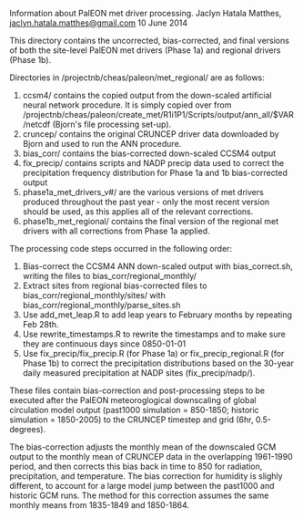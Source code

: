 Information about PalEON met driver processing.
Jaclyn Hatala Matthes, jaclyn.hatala.matthes@gmail.com
10 June 2014

This directory contains the uncorrected, bias-corrected, and final versions of both the site-level PalEON 
met drivers (Phase 1a) and regional drivers (Phase 1b). 

Directories in /projectnb/cheas/paleon/met_regional/ are as follows:
1. ccsm4/ contains the copied output from the down-scaled artificial neural network procedure. 
It is simply copied over from /projectnb/cheas/paleon/create_met/R1i1P1/Scripts/output/ann_all/$VAR/netcdf 
(Bjorn's file processing set-up).
2. cruncep/ contains the original CRUNCEP driver data downloaded by Bjorn and used to run the ANN procedure.
3. bias_corr/ contains the bias-corrected down-scaled CCSM4 output 
4. fix_precip/ contains scripts and NADP precip data used to correct the precipitation frequency distribution 
for Phase 1a and 1b bias-corrected output
5. phase1a_met_drivers_v#/ are the various versions of met drivers produced throughout the past year - only 
the most recent version should be used, as this applies all of the relevant corrections.
6. phase1b_met_regional/ contains the final version of the regional met drivers with all corrections from 
Phase 1a applied.

The processing code steps occurred in the following order:

1. Bias-correct the CCSM4 ANN down-scaled output with bias_correct.sh, writing the files to bias_corr/regional_monthly/
2. Extract sites from regional bias-corrected files to bias_corr/regional_monthly/sites/ with bias_corr/regional_monthly/parse_sites.sh
3. Use add_met_leap.R to add leap years to February months by repeating Feb 28th.
4. Use rewrite_timestamps.R to rewrite the timestamps and to make sure they are continuous days since 0850-01-01
5. Use fix_precip/fix_precip.R (for Phase 1a) or fix_precip_regional.R (for Phase 1b) to correct the 
precipitation distributions based on the 30-year daily measured precipitation at NADP sites (fix_precip/nadp/).



These files contain bias-correction and post-processing steps to be executed after the PalEON meteoroglogical downscaling of global circulation model output (past1000 simulation = 850-1850; historic simulation = 1850-2005) to the CRUNCEP timestep and grid (6hr, 0.5-degrees). 


The bias-correction adjusts the monthly mean of the downscaled GCM output to the monthly mean of CRUNCEP data in the overlapping 1961-1990 period, and then corrects this bias back in time to 850 for radiation, precipitation, and temperature. The bias correction for humidity is slighly different, to account for a large model jump between the past1000 and historic GCM runs. The method for this correction assumes the same monthly means from 1835-1849 and 1850-1864. 


